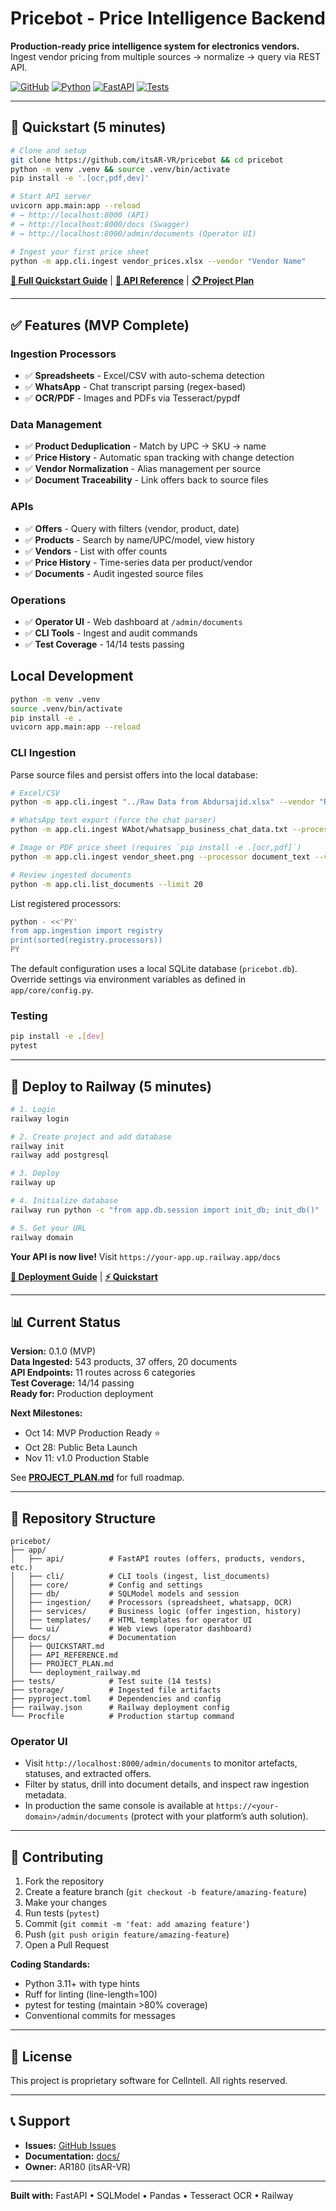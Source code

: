 # Pricebot - Price Intelligence Backend

**Production-ready price intelligence system for electronics vendors.**  
Ingest vendor pricing from multiple sources → normalize → query via REST API.

[![GitHub](https://img.shields.io/badge/github-itsAR--VR%2Fpricebot-blue)](https://github.com/itsAR-VR/pricebot)
[![Python](https://img.shields.io/badge/python-3.11+-blue.svg)](https://www.python.org/downloads/)
[![FastAPI](https://img.shields.io/badge/FastAPI-0.111+-green.svg)](https://fastapi.tiangolo.com)
[![Tests](https://img.shields.io/badge/tests-14%2F14%20passing-brightgreen)](./tests)

---

## 🚀 Quickstart (5 minutes)

```bash
# Clone and setup
git clone https://github.com/itsAR-VR/pricebot && cd pricebot
python -m venv .venv && source .venv/bin/activate
pip install -e '.[ocr,pdf,dev]'

# Start API server
uvicorn app.main:app --reload
# → http://localhost:8000 (API)
# → http://localhost:8000/docs (Swagger)
# → http://localhost:8000/admin/documents (Operator UI)

# Ingest your first price sheet
python -m app.cli.ingest vendor_prices.xlsx --vendor "Vendor Name"
```

**[📖 Full Quickstart Guide](docs/QUICKSTART.md)** | **[🔌 API Reference](docs/API_REFERENCE.md)** | **[📋 Project Plan](docs/PROJECT_PLAN.md)**

---

## ✅ Features (MVP Complete)

### Ingestion Processors
- ✅ **Spreadsheets** - Excel/CSV with auto-schema detection
- ✅ **WhatsApp** - Chat transcript parsing (regex-based)
- ✅ **OCR/PDF** - Images and PDFs via Tesseract/pypdf

### Data Management
- ✅ **Product Deduplication** - Match by UPC → SKU → name
- ✅ **Price History** - Automatic span tracking with change detection
- ✅ **Vendor Normalization** - Alias management per source
- ✅ **Document Traceability** - Link offers back to source files

### APIs
- ✅ **Offers** - Query with filters (vendor, product, date)
- ✅ **Products** - Search by name/UPC/model, view history
- ✅ **Vendors** - List with offer counts
- ✅ **Price History** - Time-series data per product/vendor
- ✅ **Documents** - Audit ingested source files

### Operations
- ✅ **Operator UI** - Web dashboard at `/admin/documents`
- ✅ **CLI Tools** - Ingest and audit commands
- ✅ **Test Coverage** - 14/14 tests passing

## Local Development
```bash
python -m venv .venv
source .venv/bin/activate
pip install -e .
uvicorn app.main:app --reload
```

### CLI Ingestion
Parse source files and persist offers into the local database:
```bash
# Excel/CSV
python -m app.cli.ingest "../Raw Data from Abdursajid.xlsx" --vendor "Raw Vendor"

# WhatsApp text export (force the chat parser)
python -m app.cli.ingest WAbot/whatsapp_business_chat_data.txt --processor whatsapp_text

# Image or PDF price sheet (requires `pip install -e .[ocr,pdf]`)
python -m app.cli.ingest vendor_sheet.png --processor document_text --vendor "Sample Vendor"

# Review ingested documents
python -m app.cli.list_documents --limit 20
```

List registered processors:
```bash
python - <<'PY'
from app.ingestion import registry
print(sorted(registry.processors))
PY
```

The default configuration uses a local SQLite database (`pricebot.db`). Override settings via environment variables as defined in `app/core/config.py`.

### Testing
```bash
pip install -e .[dev]
pytest
```

---

## 🚢 Deploy to Railway (5 minutes)

```bash
# 1. Login
railway login

# 2. Create project and add database
railway init
railway add postgresql

# 3. Deploy
railway up

# 4. Initialize database
railway run python -c "from app.db.session import init_db; init_db()"

# 5. Get your URL
railway domain
```

**Your API is now live!** Visit `https://your-app.up.railway.app/docs`

**[📖 Deployment Guide](docs/deployment_railway.md)** | **[⚡ Quickstart](docs/QUICKSTART.md)**

---

## 📊 Current Status

**Version:** 0.1.0 (MVP)  
**Data Ingested:** 543 products, 37 offers, 20 documents  
**API Endpoints:** 11 routes across 6 categories  
**Test Coverage:** 14/14 passing  
**Ready for:** Production deployment

**Next Milestones:**
- Oct 14: MVP Production Ready ⭐
- Oct 28: Public Beta Launch
- Nov 11: v1.0 Production Stable

See **[PROJECT_PLAN.md](docs/PROJECT_PLAN.md)** for full roadmap.

---

## 📁 Repository Structure

```
pricebot/
├── app/
│   ├── api/          # FastAPI routes (offers, products, vendors, etc.)
│   ├── cli/          # CLI tools (ingest, list_documents)
│   ├── core/         # Config and settings
│   ├── db/           # SQLModel models and session
│   ├── ingestion/    # Processors (spreadsheet, whatsapp, OCR)
│   ├── services/     # Business logic (offer ingestion, history)
│   ├── templates/    # HTML templates for operator UI
│   └── ui/           # Web views (operator dashboard)
├── docs/             # Documentation
│   ├── QUICKSTART.md
│   ├── API_REFERENCE.md
│   ├── PROJECT_PLAN.md
│   └── deployment_railway.md
├── tests/            # Test suite (14 tests)
├── storage/          # Ingested file artifacts
├── pyproject.toml    # Dependencies and config
├── railway.json      # Railway deployment config
└── Procfile          # Production startup command
```

### Operator UI
- Visit `http://localhost:8000/admin/documents` to monitor artefacts, statuses, and extracted offers.
- Filter by status, drill into document details, and inspect raw ingestion metadata.
- In production the same console is available at `https://<your-domain>/admin/documents` (protect with your platform’s auth solution).

---

## 🤝 Contributing

1. Fork the repository
2. Create a feature branch (`git checkout -b feature/amazing-feature`)
3. Make your changes
4. Run tests (`pytest`)
5. Commit (`git commit -m 'feat: add amazing feature'`)
6. Push (`git push origin feature/amazing-feature`)
7. Open a Pull Request

**Coding Standards:**
- Python 3.11+ with type hints
- Ruff for linting (line-length=100)
- pytest for testing (maintain >80% coverage)
- Conventional commits for messages

---

## 📄 License

This project is proprietary software for Cellntell. All rights reserved.

---

## 📞 Support

- **Issues:** [GitHub Issues](https://github.com/itsAR-VR/pricebot/issues)
- **Documentation:** [docs/](./docs)
- **Owner:** AR180 (itsAR-VR)

---

**Built with:** FastAPI • SQLModel • Pandas • Tesseract OCR • Railway
